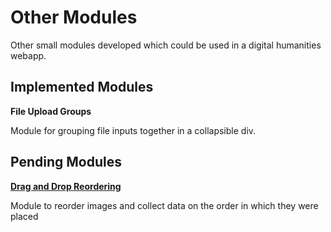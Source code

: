 # Other Modules

Other small modules developed which could be used in a digital humanities
webapp.

## Implemented Modules

**File Upload Groups**

Module for grouping file inputs together in a collapsible div.

## Pending Modules

[**Drag and Drop Reordering**](https://github.com/faokryn/rit-magic-dh-prototypes/issues/6)

Module to reorder images and collect data on the order in which they were placed